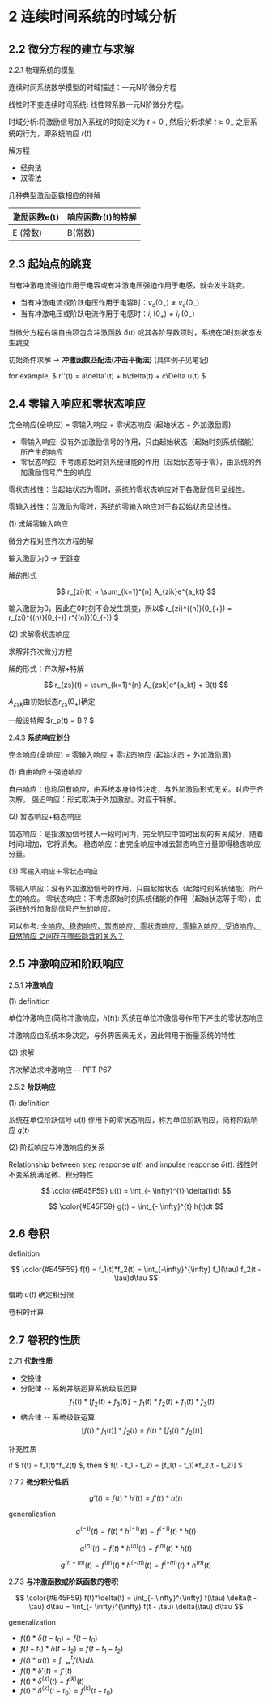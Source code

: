 # 2 连续时间系统的时域分析

## 2.2 微分方程的建立与求解

2.2.1 物理系统的模型

连续时间系统数学模型的时域描述：一元N阶微分方程

线性时不变连续时间系统: 线性常系数一元N阶微分方程。

时域分析:将激励信号加入系统的时刻定义为 $t=0$ , 然后分析求解 $t \geq 0_+$ 之后系统的行为，即系统响应 $r(t)$

解方程

* 经典法
* 双零法

几种典型激励函数相应的特解

| 激励函数e(t) | 响应函数r(t)的特解 |
| ------------ | ------------------ |
| E (常数)     | B(常数)            |

## 2.3 起始点的跳变

当有冲激电流强迫作用于电容或有冲激电压强迫作用于电感，就会发生跳变。

* 当有冲激电流或阶跃电压作用于电容时：$v_c(0_{+}) \neq v_c(0_{-})$
* 当有冲激电压或阶跃电流作用于电感时：$i_L(0_{+}) \neq i_L(0_{-})$

当微分方程右端自由项包含冲激函数 $\delta(t)$ 或其各阶导数项时，系统在0时刻状态发生跳变

初始条件求解 -> **冲激函数匹配法(冲击平衡法)**
(具体例子见笔记)

for example, $ r''(t) = a\delta'(t) + b\delta(t) + c\Delta u(t) $

## 2.4 零输入响应和零状态响应

完全响应(全响应) = 零输入响应 + 零状态响应
(起始状态 + 外加激励源)

* 零输入响应: 没有外加激励信号的作用，只由起始状态（起始时刻系统储能）所产生的响应
* 零状态响应: 不考虑原始时刻系统储能的作用（起始状态等于零），由系统的外加激励信号产生的响应

零状态线性：当起始状态为零时，系统的零状态响应对于各激励信号呈线性。

零输入线性：当激励为零时，系统的零输入响应对于各起始状态呈线性。

(1) 求解零输入响应

微分方程对应齐次方程的解

输入激励为0 -> 无跳变

解的形式

$$ r_{zi}(t) = \sum_{k=1}^{n} A_{zik}e^{a_kt} $$

输入激励为0，因此在0时刻不会发生跳变，所以$ r_{zi}^{(n)}(0_{+}) = r_{zi}^{(n)}(0_{-}) r^{(n)}(0_{-}) $

(2) 求解零状态响应

求解非齐次微分方程

解的形式：齐次解+特解

$$ r_{zs}(t) = \sum_{k=1}^{n} A_{zsk}e^{a_kt} + B(t) $$

$A_{zsk}$由初始状态$r_{zs}(0_{+})$确定

一般设特解 $r_p(t) = B ? $

2.4.3 **系统响应划分**

完全响应(全响应) = 零输入响应 + 零状态响应
(起始状态 + 外加激励源)

(1) 自由响应＋强迫响应

自由响应：也称固有响应，由系统本身特性决定，与外加激励形式无关。对应于齐次解。
强迫响应：形式取决于外加激励。对应于特解。

(2) 暂态响应+稳态响应

暂态响应：是指激励信号接入一段时间内，完全响应中暂时出现的有关成分，随着时间t增加，它将消失。
稳态响应：由完全响应中减去暂态响应分量即得稳态响应分量。

(3) 零输入响应＋零状态响应

零输入响应：没有外加激励信号的作用，只由起始状态（起始时刻系统储能）所产生的响应。
零状态响应：不考虑原始时刻系统储能的作用（起始状态等于零），由系统的外加激励信号产生的响应。

可以参考:
[全响应、稳态响应、暂态响应、零状态响应、零输入响应、受迫响应、自然响应 之间存在哪些隐含的关系？](https://www.zhihu.com/question/27748594)

## 2.5 冲激响应和阶跃响应

2.5.1 **冲激响应**

(1) definition

单位冲激响应(简称冲激响应，$h(t)$): 系统在单位冲激信号作用下产生的零状态响应

冲激响应由系统本身决定，与外界因素无关，因此常用于衡量系统的特性

(2) 求解

齐次解法求冲激响应 -- PPT P67

2.5.2 **阶跃响应**

(1) definition

系统在单位阶跃信号 $u(t)$ 作用下的零状态响应，称为单位阶跃响应，简称阶跃响应 $g(t)$

(2) 阶跃响应与冲激响应的关系

Relationship between step response $u(t)$ and impulse response $\delta(t)$: 线性时不变系统满足微、积分特性

$$ \color{#E45F59} u(t) = \int_{- \infty}^{t} \delta(t)dt $$

$$ \color{#E45F59} g(t) = \int_{- \infty}^{t} h(t)dt $$

## 2.6 卷积

definition

$$ \color{#E45F59} f(t) = f_1(t)*f_2(t) = \int_{-\infty}^{\infty} f_1(\tau) f_2(t - \tau)d\tau $$

借助 $u(t)$ 确定积分限

卷积的计算

## 2.7 卷积的性质

2.7.1 **代数性质**

* 交换律
* 分配律 -- 系统并联运算系统级联运算
    $$ f_1(t)*[f_2(t)+f_3(t)] = f_1(t)*f_2(t) + f_1(t)*f_3(t) $$
* 结合律 -- 系统级联运算
    $$ [f(t)*f_1(t)]*f_2(t) = f(t)*[f_1(t)*f_2(t)] $$

补充性质

if $ f(t) = f_1(t)*f_2(t) $, then $ f(t - t_1 - t_2) = [f_1(t - t_1)*f_2(t - t_2)] $

2.7.2 **微分积分性质**

$$ g'(t) = f(t)*h'(t) = f'(t)*h(t) $$

generalization

$$ g^{(-1)}(t) = f(t)*h^{(-1)}(t) = f^{(-1)}(t)*h(t) $$

$$ g^{(n)}(t) = f(t)*h^{(n)}(t) = f^{(n)}(t)*h(t) $$

$$g^{(n-m)}(t) = f^{(n)}(t)*h^{(-m)}(t) = f^{(-m)}(t)*h^{(n)}(t) $$

2.7.3 **与冲激函数或阶跃函数的卷积**

$$ \color{#E45F59} f(t)*\delta(t) = \int_{- \infty}^{\infty} f(\tau) \delta(t - \tau) d\tau = \int_{- \infty}^{\infty} f(t - \tau) \delta(\tau) d\tau $$

generalization

* $f(t)*\delta(t - t_0) = f(t - t_0)$
* $f(t - t_1)*\delta(t - t_2) = f(t - t_1 - t_2)$
* $f(t)*u(t) = \int_{- \infty}^{t} f(\lambda) d\lambda$
* $f(t)*\delta'(t) = f'(t)$
* $f(t)*\delta^{(k)}(t) = f^{(k)}(t)$
* $f(t)*\delta^{(k)}(t - t_0) = f^{(k)}(t - t_0)$
